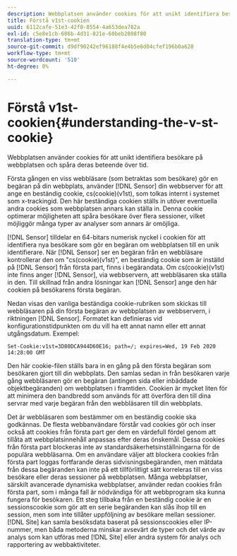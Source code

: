 ```yaml
---
description: Webbplatsen använder cookies för att unikt identifiera besökare på webbplatsen och spåra deras beteende över tid.
title: Förstå v1st-cookien
uuid: 6112cafe-51e3-42f0-8554-4a653dea782a
exl-id: c5e8e1cb-686b-4d31-821e-60beb2808f80
translation-type: tm+mt
source-git-commit: d9df90242ef96188f4e4b5e6d04cfef196b0a628
workflow-type: tm+mt
source-wordcount: '510'
ht-degree: 0%

---
```


# Förstå v1st-cookien{#understanding-the-v-st-cookie}

Webbplatsen använder cookies för att unikt identifiera besökare på webbplatsen och spåra deras beteende över tid.

Första gången en viss webbläsare (som betraktas som besökare) gör en begäran på din webbplats, använder [!DNL Sensor] din webbserver för att ange en beständig cookie, cs(cookie)(v1st), som tolkas internt i systemet som x-trackingid. Den här beständiga cookien ställs in utöver eventuella andra cookies som webbplatsen annars kan ställa in. Denna cookie optimerar möjligheten att spåra besökare över flera sessioner, vilket möjliggör många typer av analyser som annars är omöjliga.

[!DNL Sensor] tilldelar en 64-bitars numerisk nyckel i cookien för att identifiera nya besökare som gör en begäran om webbplatsen till en unik identifierare. När [!DNL Sensor] ser en begäran från en webbläsare kontrollerar den om &quot;cs(cookie)(v1st)&quot;, en beständig cookie som är inställd på [!DNL Sensor] från första part, finns i begärandata. Om cs(cookie)(v1st) inte finns anger [!DNL Sensor], via webbservern, att webbläsaren ska ställa in den. Till skillnad från andra lösningar kan [!DNL Sensor] ange den här cookien på besökarens första begäran.

Nedan visas den vanliga beständiga cookie-rubriken som skickas till webbläsaren på din första begäran av webbplatsen av webbservern, i riktningen [!DNL Sensor]. Formatet kan definieras vid konfigurationstidpunkten om du vill ha ett annat namn eller ett annat utgångsdatum. Exempel:

```
Set-Cookie:v1st=3D80DCA944D60E16; path=/; expires=Wed, 19 Feb 2020 14:28:00 GMT
```

Den här cookie-filen ställs bara in en gång på den första begäran som besökaren gjort till din webbplats. Den samlas sedan in från besökaren varje gång webbläsaren gör en begäran (antingen sida eller inbäddade objektbegäranden) om webbplatsen i framtiden. Cookien är mycket liten för att minimera den bandbredd som används för att överföra den till dina servrar med varje begäran från den webbläsaren till din webbplats.

Det är webbläsaren som bestämmer om en beständig cookie ska godkännas. De flesta webbanvändare förstår vad cookies gör och inser också att cookies från första part ger dem en värdefull fördel genom att tillåta att webbplatsinnehåll anpassas efter deras önskemål. Dessa cookies från första part blockeras inte av standardsäkerhetsinställningarna för de populära webbläsarna. Om en användare väljer att blockera cookies från första part loggas fortfarande deras sidvisningsbegäranden, men mätdata från dessa begäranden kan inte på ett tillförlitligt sätt korreleras till en viss besökare eller deras sessioner på webbplatsen. Många webbplatser, särskilt avancerade dynamiska webbplatser, använder redan cookies från första part, som i många fall är nödvändiga för att webbprogram ska kunna fungera för besökaren. Ett steg tillbaka från en beständig cookie är en sessionscookie som gör att en serie begäranden kan slås ihop till en session, men som inte tillåter uppföljning av besökare mellan sessioner. [!DNL Site] kan samla besöksdata baserat på sessionscookies eller IP-nummer, men båda metoderna minskar avsevärt de typer och det värde av analys som kan utföras med  [!DNL Site] eller andra system för analys och rapportering av webbaktiviteter.
